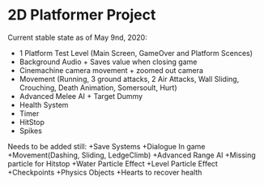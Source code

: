 # 2D Platformer Project

Current stable state as of May 9nd, 2020:
+ 1 Platform Test Level (Main Screen, GameOver and Platform Scences)
+ Background Audio + Saves value when closing game
+ Cinemachine camera movement + zoomed out camera
+ Movement (Running, 3 ground attacks, 2 Air Attacks, Wall Sliding, Crouching, Death Animation, Somersoult, Hurt)
+ Advanced Melee AI + Target Dummy
+ Health System
+ Timer
+ HitStop
+ Spikes 

Needs to be added still:
+Save Systems
+Dialogue In game
+Movement(Dashing, Sliding, LedgeClimb)
+Advanced Range AI
+Missing particle for Hitstop
+Water Particle Effect
+Level Particle Effect
+Checkpoints
+Physics Objects
+Hearts to recover health



